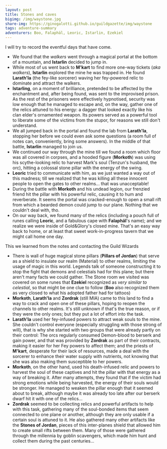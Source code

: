 ```yaml
---
layout: post
title: Stones and caves
bigimg: /img/waystone.jpg
share-img: https://ginogalotti.github.io/guildgazette/img/waystone
tags: adventure-summary
adventurers: Boo, Falaphäl, Leoric, Istarlin, Ezekiel
---
```


I will try to record the eventful days that have come.

* We found that the *walkers* went through a magical portal at the bottom of a mountain, and **Istarlin** decided to jump in.
* While most of us went back to **M'kart** to find more one-way tickets (*aka walkers*), **Istarlin** explored the mine he was trapped in. He found **Larath'la** (the fey-like sorcerer) waving her fey-powered relic to dominate and attract the walkers.
* **Istarling**, on a moment of brilliance, pretended to be affected by the enchantment and, after being found, was sent to the improvised prison. As the rest of the prisoners were effectively hypnotised, security was low enough that he managed to escape and, on the way, gather one of the relics attuned to his energy: a dagger that looked exactly like his clan elder's ornamented weapon. Its powers served as a powerful tool to liberate some of the victims from the stupor, for reasons we still don't understand.
* We all jumped back in the portal and found the lab from **Larath'la**, stopping her before we could even ask some questions (a room full of notes can, conveniently, bring some answers). In the middle of that battle, **Istarlin** managed to join us.
* We continued our way through the mine till we found a room which floor was all covered in corpses, and a hooded figure (**Morkoth**) was using his scythe-looking relic to harvest Mark's soul (Tenzun's husband, the orc), hitting a colossal stone pillar with the energy of the swing.
* **Leoric** tried to communicate with him, as we just wanted a way out of this madness; till we realized that he was killing all these innocent people to open the gates to other realms... that was unacceptable!
* During the battle with **Morkoth** and his undead legion, our frenzied friend hit the pillar with his powerful relic, causing it to hum and reverberate. It seems the portal was cracked-enough to open a small rift from which a bearded demon could jump to our plane. Nothing that we couldn't deal with, tho.
* On our way back, we found many of the relics (including a pouch full of runes calling **Leoric**, and a fabulous cape with **Falaphäl**'s name); and we realize we were inside of Gold&Glory's closed mine. That's an easy way back to home, or at least that sweet work-in-progress tavern that we might call home one day. 

This we learned from the notes and contacting the Guild Wizards
* There is wall of huge magical stone pillars (**Pillars of Jordan**) that serve as a shield to insulate our realm (Material) to other realms, limiting the usage of magic in this world. Legends talk of someone constructing it to stop the fight that demons and celestials had for this plane; but there aren't many facts we could gather. The Stone room we visited was covered on some runes that **Ezekiel** recognized as *very similar to celestial*, so that might be one clue to follow (**Boo** also recognized them as very closed to what his adopted father had for tattoos)
* **Morkoth**, **Larath'la** and **Zordrak** (still MIA) came to this land to find a way to crack and open one of these pillars, hoping to reopen the channels to other realms. It's still unknown if that's the true reason, or if they were the only ones; but they put a lot of effort into the task.
* **Larath'la** used her fey-infused powers to attract weak souls to the mine. She couldn't control everyone (especially struggling with those strong of will), that is why she started with two groups that were already partly on their control: The orcs regularly consumed Demon-blood to berserk and gain power, and that was provided by **Zordrak** as part of their contracts, making it easier for her Fey powers to affect them; and the priests of **M'kart**, desperate for their lack of resources, made a deal with the sorcerer to enhance their water supply with nutrients, not knowing that she was also making them susceptible to her powers.
* **Morkoth**, on the other hand, used his death-infused relic and powers to harvest the soul of these captives and hit the pillar with that energy as a way of breaking it. After many attempts, they found that if the victim had strong emotions while being harvested, the energy of their souls would be stronger. He managed to weaken the pillar enough that it seemed about to break, although maybe it was already too late after our berserk dwarf hit it with one of the relics...
* **Zordrak** seemed to be collecting relics and powerful artifacts to help with this task, gathering many of the soul-bonded items that seem connected to one plane or another, although they are only usable if a certain soul is attuned to it. He also gathered many other artifacts like the **Stones of Jordan**, pieces of this inter-planes shield that allowed him to create small rifts between them. Many of those were gathered through the millennia by goblin scavengers, which made him hunt and collect them during the past centuries...




